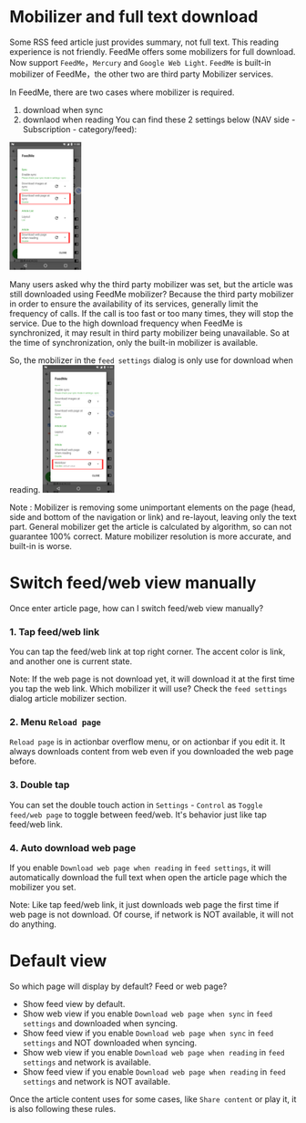 # Mobilizer and full text download
Some RSS feed article just provides summary, not full text. This reading experience is not friendly. FeedMe offers some mobilizers for full download. Now support `FeedMe`，`Mercury` and `Google Web Light`. `FeedMe` is built-in mobilizer of FeedMe，the other two are third party Mobilizer services.

In FeedMe, there are two cases where mobilizer is required.
1. download when sync
2. downlaod when reading
You can find these 2 settings below (NAV side - Subscription - category/feed):
<img src="https://github.com/seazon/FeedMe/blob/master/doc/en/imgs/mobilizer_1.png" width="25%" height="25%" />

Many users asked why the third party mobilizer was set, but the article was still downloaded using FeedMe mobilizer?
Because the third party mobilizer in order to ensure the availability of its services, generally limit the frequency of calls. If the call is too fast or too many times, they will stop the service. Due to the high download frequency when FeedMe is synchronized, it may result in third party mobilizer being unavailable. So at the time of synchronization, only the built-in mobilizer is available.

So, the mobilizer in the `feed settings` dialog is only use for download when reading.
<img src="https://github.com/seazon/FeedMe/blob/master/doc/en/imgs/mobilizer_2.png" width="25%" height="25%" />

Note : Mobilizer is removing some unimportant elements on the page (head, side and bottom of the navigation or link) and re-layout, leaving only the text part. General mobilizer get the article is calculated by algorithm, so can not guarantee 100% correct. Mature mobilizer resolution is more accurate, and built-in is worse.

# Switch feed/web view manually
Once enter article page, how can I switch feed/web view manually?

### 1. Tap feed/web link
You can tap the feed/web link at top right corner. The accent color is link, and another one is current state. 

Note: If the web page is not download yet, it will download it at the first time you tap the web link. Which mobilizer it will use? Check the `feed settings` dialog article mobilizer section.

### 2. Menu `Reload page`
`Reload page` is in actionbar overflow menu, or on actionbar if you edit it. It always downloads content from web even if you downloaded the web page before. 

### 3. Double tap
You can set the double touch action in `Settings` - `Control` as `Toggle feed/web page` to toggle between feed/web. It's behavior just like tap feed/web link.

### 4. Auto download web page
If you enable `Download web page when reading` in `feed settings`, it will automatically download the full text when open the article page which the mobilizer you set.

Note: Like tap feed/web link, it just downloads web page the first time if web page is not download. Of course, if network is NOT available, it will not do anything.

# Default view
So which page will display by default? Feed or web page?
- Show feed view by default.
- Show web view if you enable `Download web page when sync` in `feed settings` and downloaded when syncing.
- Show feed view if you enable `Download web page when sync` in `feed settings` and NOT downloaded when syncing.
- Show web view if you enable `Download web page when reading` in `feed settings` and network is available.
- Show feed view if you enable `Download web page when reading` in `feed settings` and network is NOT available.

Once the article content uses for some cases, like `Share content` or play it, it is also following these rules. 

